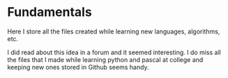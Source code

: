 # Fundamentals
Here I store all the files created while learning new languages, algorithms, etc.

I did read about this idea in a forum and it seemed interesting. I do miss all the files that I made while learning python and pascal at college and keeping new ones stored in Github seems handy.
